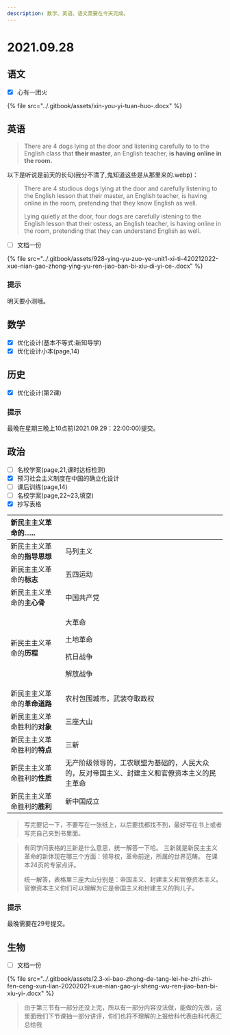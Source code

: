 ```yaml
---
description: 数学、英语、语文需要在今天完成。
---
```


# 2021.09.28

## 语文

* [x] 心有一团火

{% file src="../.gitbook/assets/xin-you-yi-tuan-huo-.docx" %}

## 英语

> There are 4 dogs lying at the door and listening carefully to to the English class that **their master**, an English teacher, **is having online in the room.**

以下是听说是前天的长句\(我分不清了,鬼知道这些是从那里来的.webp\)：

> There are 4 studious dogs lying at the door and carefully listening to the English lesson that their master, an English teacher, is having online in the room, pretending that they know English as well.
>
> Lying quietly at the door, four dogs are carefully istening to the English lesson that their ostess, an English teacher, is having online in the room, pretending that they can understand English as well.

* [ ] 文档一份

{% file src="../.gitbook/assets/928-ying-yu-zuo-ye-unit1-xi-ti-420212022-xue-nian-gao-zhong-ying-yu-ren-jiao-ban-bi-xiu-di-yi-ce-.docx" %}

### 提示

明天要小测哦。

## 数学

* [x] 优化设计\(基本不等式:新知导学\)
* [x] 优化设计小本\(page,14\)

## 历史

* [x] 优化设计\(第2课\)

### 提示

最晚在星期三晚上10点前\(2021.09.29：22:00:00\)提交。

## 政治

* [ ] 名校学案\(page,21,课时达标检测\)
* [x] 预习社会主义制度在中国的确立化设计
* [ ] 课后训练\(page,14\)
* [ ] 名校学案\(page,22~23,填空\)
* [x] 抄写表格

<table>
  <thead>
    <tr>
      <th style="text-align:left">&#x65B0;&#x6C11;&#x4E3B;&#x4E3B;&#x4E49;&#x9769;&#x547D;&#x7684;......</th>
      <th
      style="text-align:left"></th>
    </tr>
  </thead>
  <tbody>
    <tr>
      <td style="text-align:left">&#x65B0;&#x6C11;&#x4E3B;&#x4E3B;&#x4E49;&#x9769;&#x547D;&#x7684;<b>&#x6307;&#x5BFC;&#x601D;&#x60F3;</b>
      </td>
      <td style="text-align:left">&#x9A6C;&#x5217;&#x4E3B;&#x4E49;</td>
    </tr>
    <tr>
      <td style="text-align:left">&#x65B0;&#x6C11;&#x4E3B;&#x4E3B;&#x4E49;&#x9769;&#x547D;&#x7684;<b>&#x6807;&#x5FD7;</b>
      </td>
      <td style="text-align:left">&#x4E94;&#x56DB;&#x8FD0;&#x52A8;</td>
    </tr>
    <tr>
      <td style="text-align:left">&#x65B0;&#x6C11;&#x4E3B;&#x4E3B;&#x4E49;&#x9769;&#x547D;&#x7684;<b>&#x4E3B;&#x5FC3;&#x9AA8;</b>
      </td>
      <td style="text-align:left">&#x4E2D;&#x56FD;&#x5171;&#x4EA7;&#x515A;</td>
    </tr>
    <tr>
      <td style="text-align:left">&#x65B0;&#x6C11;&#x4E3B;&#x4E3B;&#x4E49;&#x9769;&#x547D;&#x7684;<b>&#x5386;&#x7A0B;</b>
      </td>
      <td style="text-align:left">
        <p>&#x5927;&#x9769;&#x547D;</p>
        <p>&#x571F;&#x5730;&#x9769;&#x547D;</p>
        <p>&#x6297;&#x65E5;&#x6218;&#x4E89;</p>
        <p>&#x89E3;&#x653E;&#x6218;&#x4E89;</p>
      </td>
    </tr>
    <tr>
      <td style="text-align:left">&#x65B0;&#x6C11;&#x4E3B;&#x4E3B;&#x4E49;&#x9769;&#x547D;&#x7684;<b>&#x9769;&#x547D;&#x9053;&#x8DEF;</b>
      </td>
      <td style="text-align:left">&#x519C;&#x6751;&#x5305;&#x56F4;&#x57CE;&#x5E02;&#xFF0C;&#x6B66;&#x88C5;&#x593A;&#x53D6;&#x653F;&#x6743;</td>
    </tr>
    <tr>
      <td style="text-align:left">&#x65B0;&#x6C11;&#x4E3B;&#x4E3B;&#x4E49;&#x9769;&#x547D;&#x80DC;&#x5229;&#x7684;<b>&#x5BF9;&#x8C61;</b>
      </td>
      <td style="text-align:left">&#x4E09;&#x5EA7;&#x5927;&#x5C71;</td>
    </tr>
    <tr>
      <td style="text-align:left">&#x65B0;&#x6C11;&#x4E3B;&#x4E3B;&#x4E49;&#x9769;&#x547D;&#x80DC;&#x5229;&#x7684;<b>&#x7279;&#x70B9;</b>
      </td>
      <td style="text-align:left">&#x4E09;&#x65B0;</td>
    </tr>
    <tr>
      <td style="text-align:left">&#x65B0;&#x6C11;&#x4E3B;&#x4E3B;&#x4E49;&#x9769;&#x547D;&#x80DC;&#x5229;&#x7684;<b>&#x6027;&#x8D28;</b>
      </td>
      <td style="text-align:left">&#x65E0;&#x4EA7;&#x9636;&#x7EA7;&#x9886;&#x5BFC;&#x7684;&#xFF0C;&#x5DE5;&#x519C;&#x8054;&#x76DF;&#x4E3A;&#x57FA;&#x7840;&#x7684;&#xFF0C;&#x4EBA;&#x6C11;&#x5927;&#x4F17;&#x7684;&#xFF0C;&#x53CD;&#x5BF9;&#x5E1D;&#x56FD;&#x4E3B;&#x4E49;&#x3001;&#x5C01;&#x5EFA;&#x4E3B;&#x4E49;&#x548C;&#x5B98;&#x50DA;&#x8D44;&#x672C;&#x4E3B;&#x4E49;&#x7684;&#x6C11;&#x4E3B;&#x9769;&#x547D;</td>
    </tr>
    <tr>
      <td style="text-align:left">&#x65B0;&#x6C11;&#x4E3B;&#x4E3B;&#x4E49;&#x9769;&#x547D;&#x80DC;&#x5229;&#x7684;<b>&#x80DC;&#x5229;</b>
      </td>
      <td style="text-align:left">&#x65B0;&#x4E2D;&#x56FD;&#x6210;&#x7ACB;</td>
    </tr>
  </tbody>
</table>

> 写完要记一下，不要写在一张纸上，以后要找都找不到，最好写在书上或者写完自己夹到书里面。

> 有同学问表格的三新是什么意思，统一解答一下哈。 三新就是新民主主义革命的新体现在哪三个方面：领导权，革命前途，所属的世界范畴。 在课本24页的专家点评。
>
> 统一解答，表格里三座大山分别是：帝国主义、封建主义和官僚资本主义。 官僚资本主义你们可以理解为它是帝国主义和封建主义的狗儿子。 

### 提示

最晚需要在29号提交。

## 生物

* [ ] 文档一份

{% file src="../.gitbook/assets/2.3-xi-bao-zhong-de-tang-lei-he-zhi-zhi-fen-ceng-xun-lian-20202021-xue-nian-gao-yi-sheng-wu-ren-jiao-ban-bi-xiu-yi-.docx" %}

> 由于第三节有一部分还没上完，所以有一部分内容没法做，能做的先做，这里面我们下节课抽一部分讲评，你们也将不理解的上报给科代表由科代表汇总给我



